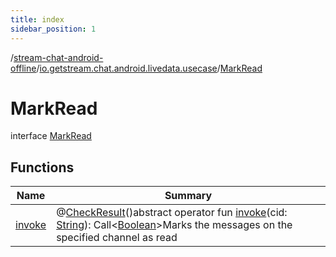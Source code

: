 ```yaml
---
title: index
sidebar_position: 1
---
```

/[stream-chat-android-offline](../../index.md)/[io.getstream.chat.android.livedata.usecase](../index.md)/[MarkRead](index.md)  
  
  
  
# MarkRead  
interface [MarkRead](index.md)  
  
## Functions  
  
|  Name |  Summary | 
|---|---|
| <a name="io.getstream.chat.android.livedata.usecase/MarkRead/invoke/#kotlin.String/PointingToDeclaration/"></a>[invoke](invoke.md)| <a name="io.getstream.chat.android.livedata.usecase/MarkRead/invoke/#kotlin.String/PointingToDeclaration/"></a>@[CheckResult](https://developer.android.com/reference/kotlin/androidx/annotation/CheckResult.html)()abstract operator fun [invoke](invoke.md)(cid: [String](https://kotlinlang.org/api/latest/jvm/stdlib/kotlin/-string/index.html)): Call&lt;[Boolean](https://kotlinlang.org/api/latest/jvm/stdlib/kotlin/-boolean/index.html)&gt;Marks the messages on the specified channel as read|

